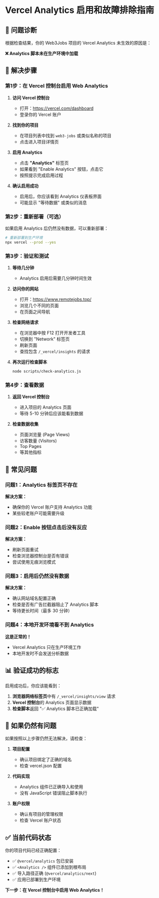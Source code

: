 # Vercel Analytics 启用和故障排除指南

## 🎯 问题诊断

根据检查结果，你的 Web3Jobs 项目的 Vercel Analytics 未生效的原因是：

**❌ Analytics 脚本未在生产环境中加载**

## 🔧 解决步骤

### 第1步：在 Vercel 控制台启用 Web Analytics

1. **访问 Vercel 控制台**
   - 打开：https://vercel.com/dashboard
   - 登录你的 Vercel 账户

2. **找到你的项目**
   - 在项目列表中找到 `web3-jobs` 或类似名称的项目
   - 点击进入项目详情页

3. **启用 Analytics**
   - 点击 **"Analytics"** 标签页
   - 如果看到 "Enable Analytics" 按钮，点击它
   - 按照提示完成启用过程

4. **确认启用成功**
   - 启用后，你应该看到 Analytics 仪表板界面
   - 可能显示 "等待数据" 或类似的消息

### 第2步：重新部署（可选）

如果启用 Analytics 后仍然没有数据，可以重新部署：

```bash
# 重新部署到生产环境
npx vercel --prod --yes
```

### 第3步：验证和测试

1. **等待几分钟**
   - Analytics 启用后需要几分钟时间生效

2. **访问你的网站**
   - 打开：https://www.remotejobs.top/
   - 浏览几个不同的页面
   - 在页面之间导航

3. **检查网络请求**
   - 在浏览器中按 F12 打开开发者工具
   - 切换到 "Network" 标签页
   - 刷新页面
   - 查找包含 `/_vercel/insights` 的请求

4. **再次运行检查脚本**
   ```bash
   node scripts/check-analytics.js
   ```

### 第4步：查看数据

1. **返回 Vercel 控制台**
   - 进入项目的 Analytics 页面
   - 等待 5-10 分钟后应该能看到数据

2. **检查数据收集**
   - 页面浏览量 (Page Views)
   - 访客数量 (Visitors)
   - Top Pages
   - 等其他指标

## 🚨 常见问题

### 问题1：Analytics 标签页不存在
**解决方案：**
- 确保你的 Vercel 账户支持 Analytics 功能
- 某些较老账户可能需要升级

### 问题2：Enable 按钮点击后没有反应
**解决方案：**
- 刷新页面重试
- 检查浏览器控制台是否有错误
- 尝试使用无痕浏览模式

### 问题3：启用后仍然没有数据
**解决方案：**
- 确认网站域名配置正确
- 检查是否有广告拦截器阻止了 Analytics 脚本
- 等待更长时间（最多 30 分钟）

### 问题4：本地开发环境看不到 Analytics
**这是正常的！**
- Vercel Analytics 只在生产环境工作
- 本地开发时不会发送分析数据

## 📊 验证成功的标志

启用成功后，你应该能看到：

1. **浏览器网络标签页**中有 `/_vercel/insights/view` 请求
2. **Vercel 控制台**的 Analytics 页面显示数据
3. **检查脚本**返回 "✅ Analytics 脚本已正确加载"

## 🔄 如果仍然有问题

如果按照以上步骤仍然无法解决，请检查：

1. **项目配置**
   - 确认项目绑定了正确的域名
   - 检查 vercel.json 配置

2. **代码实现**
   - Analytics 组件已正确导入和使用
   - 没有 JavaScript 错误阻止脚本执行

3. **账户权限**
   - 确认有项目的管理权限
   - 检查 Vercel 账户状态

## ✅ 当前代码状态

你的项目代码已经正确配置：

- ✅ `@vercel/analytics` 包已安装
- ✅ `<Analytics />` 组件已添加到根布局
- ✅ 导入路径正确 (`@vercel/analytics/next`)
- ✅ 应用已部署到生产环境

**下一步：在 Vercel 控制台中启用 Web Analytics！**